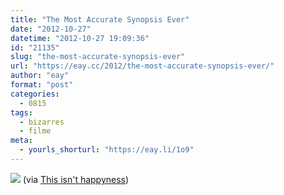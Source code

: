 ```yaml
---
title: "The Most Accurate Synopsis Ever"
date: "2012-10-27"
datetime: "2012-10-27 19:09:36"
id: "21135"
slug: "the-most-accurate-synopsis-ever"
url: "https://eay.cc/2012/the-most-accurate-synopsis-ever/"
author: "eay"
format: "post"
categories:
  - 0815
tags:
  - bizarres
  - filme
meta:
  - yourls_shorturl: "https://eay.li/1o9"
---
```


![](https://eay.cc/uploads/2012/ozsynopsis.gif) (via [This isn't happyness](http://thisisnthappiness.com/post/34357562366/the-most-accurate-synopsis-ever))
